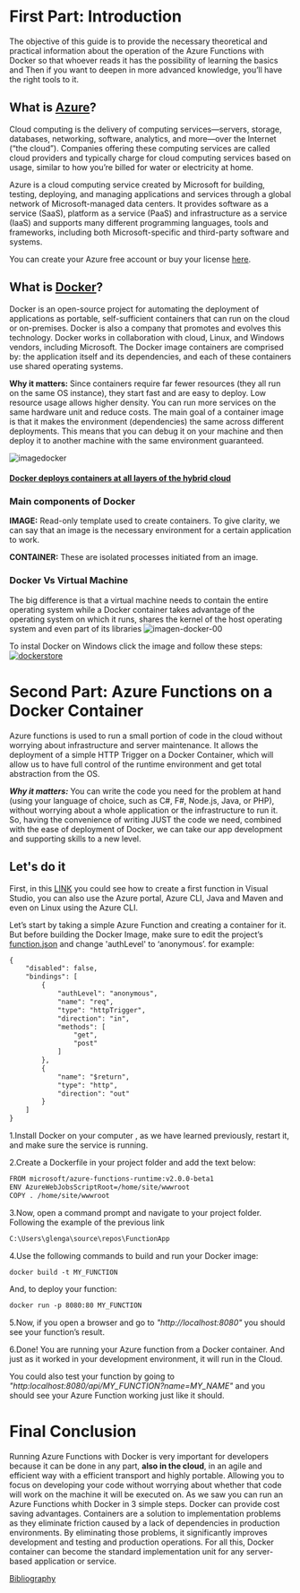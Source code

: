# First Part: Introduction
The objective of this guide is to provide the necessary theoretical and practical information about the operation of the Azure Functions with Docker so that whoever reads it has the possibility of learning the basics and Then if you want to deepen in more advanced knowledge, you’ll have the right tools to it.

## What is [Azure](https://azure.microsoft.com/en-us/overview/what-is-azure/)?
Cloud computing is the delivery of computing services—servers, storage, databases, networking, software, analytics, and more—over the Internet (“the cloud”). Companies offering these computing services are called cloud providers and typically charge for cloud computing services based on usage, similar to how you’re billed for water or electricity at home.

Azure is a cloud computing service created by Microsoft for building, testing, deploying, and managing applications and services through a global network of Microsoft-managed data centers. It provides software as a service (SaaS), platform as a service (PaaS) and infrastructure as a service (IaaS) and supports many different programming languages, tools and frameworks, including both Microsoft-specific and third-party software and systems.

You can create your Azure free account or buy your license [here](https://azure.microsoft.com/en-us/free).

## What is [Docker](https://www.docker.com/what-docker)?
Docker is an open-source project for automating the deployment of applications as portable, self-sufficient containers that can run on the cloud or on-premises. Docker is also a company that promotes and evolves this technology. Docker works in collaboration with cloud, Linux, and Windows vendors, including Microsoft. The Docker image containers are comprised by: the application itself and its dependencies, and each of these containers use shared operating systems.

**Why it matters:**
Since containers require far fewer resources (they all run on the same OS instance), they start fast and are easy to deploy. Low resource usage allows higher density. You can run more services on the same hardware unit and reduce costs. The main goal of a container image is that it makes the environment (dependencies) the same across different deployments. This means that you can debug it on your machine and then deploy it to another machine with the same environment guaranteed.

![imagedocker](https://user-images.githubusercontent.com/32108894/41814405-63fb28fa-7721-11e8-8495-4c81ec728dbd.png)

#### [Docker deploys containers at all layers of the hybrid cloud](https://docs.microsoft.com/en-us/dotnet/standard/microservices-architecture/container-docker-introduction/docker-defined)

### Main components of Docker

**IMAGE:**
Read-only template used to create containers. To give clarity, we can say that an image is the necessary environment for a certain application to work.

**CONTAINER:**
These are isolated processes initiated from an image.

### Docker Vs Virtual Machine
The big difference is that a virtual machine needs to contain the entire operating system while a Docker container takes advantage of the operating system on which it runs, shares the kernel of the host operating system and even part of its libraries
![imagen-docker-00](https://user-images.githubusercontent.com/32108894/41824616-81b58e26-77e9-11e8-8ac2-ce696cd83e54.png)

To instal Docker on Windows click the image and follow these steps:  [![dockerstore](https://user-images.githubusercontent.com/32108894/41879833-a8aa4e40-78b1-11e8-83b9-1be3f78b1d3e.PNG) ](https://store.docker.com/editions/community/docker-ce-desktop-windows)

# Second Part: Azure Functions on a Docker Container

Azure functions is used to run a small portion of code in the cloud without worrying about infrastructure and server maintenance.
It allows the deployment of a simple HTTP Trigger on a Docker Container, which will allow us to have full control of the runtime environment and get total abstraction from the OS.

***Why it matters:***
You can write the code you need for the problem at hand (using your language of choice, such as C#, F#, Node.js, Java, or PHP), without worrying about a whole application or the infrastructure to run it.
So, having the convenience of writing JUST the code we need, combined with the ease of deployment of Docker, we can take our app development and supporting skills to a new level.


## Let's do it

First, in this [LINK](https://docs.microsoft.com/en-us/azure/azure-functions/functions-create-your-first-function-visual-studio) you could see how to create a first function in Visual Studio, you can also use the Azure portal, Azure CLI, Java and Maven and even on Linux using the Azure CLI.

Let’s start by taking a simple Azure Function and creating a container for it. But before building the Docker Image, make sure to edit the project’s [function.json](https://github.com/Azure/azure-functions-host/wiki/function.json) and change 'authLevel' to ‘anonymous’. for example:

```xml
{    
    "disabled": false,
    "bindings": [
        {
            "authLevel": "anonymous",
            "name": "req",
            "type": "httpTrigger",
            "direction": "in",
            "methods": [
                "get",
                "post"
            ]
        },
        {
            "name": "$return",
            "type": "http",
            "direction": "out"
        }
    ]
}
```

1.Install Docker on your computer , as we have learned previously, restart it, and make sure the service is running.

2.Create a Dockerfile in your project folder and add the text below:

```xml
FROM microsoft/azure-functions-runtime:v2.0.0-beta1
ENV AzureWebJobsScriptRoot=/home/site/wwwroot 
COPY . /home/site/wwwroot
```
3.Now, open a command prompt and navigate to your project folder. Following the example of the previous link

```xml
C:\Users\glenga\source\repos\FunctionApp
```

4.Use the following commands to build and run your Docker image:

```xml
docker build -t MY_FUNCTION 
```
And, to deploy your function:

```xml
docker run -p 8080:80 MY_FUNCTION
```
5.Now, if you open a browser and go to _"http://localhost:8080"_  you should see your function’s result.

6.Done! You are running your Azure function from a Docker container. And just as it worked in your development environment, it will run in the Cloud.

You could also test your function by going to _"http:localhost:8080/api/MY_FUNCTION?name=MY_NAME"_  and you should see your Azure Function working just like it should.

# Final Conclusion
Running Azure Functions with Docker is very important for developers because it can be done in any part, **also in the cloud**, in an agile and efficient way with a efficient transport and highly portable. Allowing you to focus on developing your code without worrying about whether that code will work on the machine it will be executed on. As we saw you can run an Azure Functions whith Docker in 3 simple steps. Docker can provide cost saving advantages. Containers are a solution to implementation problems as they eliminate friction caused by a lack of dependencies in production environments. By eliminating those problems, it significantly improves development and testing and production operations.
For all this, Docker container can become the standard implementation unit for any server-based application or service.

[Bibliography](Bibliography.txt)
